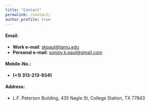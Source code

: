```yaml
---
title: "Contact"
permalink: /contact/
author_profile: true
---
```

#### Email:

* <b>Work e-mail</b>: skpaul@tamu.edu
* <b>Personal e-mail</b>: sonjoy.k.paul@gmail.com

#### Mobile-No.:

* <b>(+1) 313-213-9341</b>

#### Address:

* L.F. Peterson Building, 435 Nagle St, College Station, TX 77843